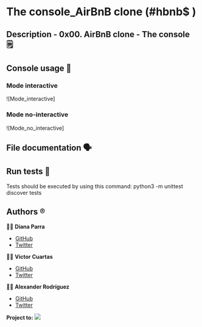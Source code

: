 # The console_AirBnB clone (#hbnb$ ) 
## Description - 0x00. AirBnB clone - The console :spiral_notepad:



## Console usage :memo:


### Mode interactive
![Mode_interactive]

### Mode no-interactive
![Mode_no_interactive]

## File documentation :speaking_head:


## Run tests :checkered_flag:

Tests should be executed by using this command:
     python3 -m unittest discover tests
     


## Authors :registered:
:woman_technologist: **Diana Parra**
* [GitHub](https://github.com/dianaparr)
* [Twitter](https://twitter.com/dianaparra017)

:man_technologist: **Victor Cuartas**
* [GitHub](https://github.com/vicuartas230)
* [Twitter](https://twitter.com/vicuartas230)

:man_technologist: **Alexander Rodríguez**
* [GitHub]()
* [Twitter]()

**Project to:** 
![](https://holbertonintranet.s3.amazonaws.com/uploads/medias/2018/6/65f4a1dd9c51265f49d0.png?X-Amz-Algorithm=AWS4-HMAC-SHA256&X-Amz-Credential=AKIARDDGGGOUWMNL5ANN%2F20210625%2Fus-east-1%2Fs3%2Faws4_request&X-Amz-Date=20210625T171642Z&X-Amz-Expires=86400&X-Amz-SignedHeaders=host&X-Amz-Signature=7c26dd8267a11b2ab27ed6f19fe156ecc9bae79891058130de899ae432607cdb)

